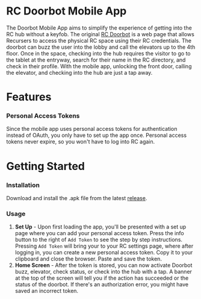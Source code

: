 # RC Doorbot Mobile App

The Doorbot Mobile App aims to simplify the experience of getting into the RC hub without a keyfob. The original [RC Doorbot](https://doorbot.recurse.com) is a web page that allows Recursers to access the physical RC space using their RC credentials. The doorbot can buzz the user into the lobby and call the elevators up to the 4th floor. Once in the space, checking into the hub requires the visitor to go to the tablet at the entryway, search for their name in the RC directory, and check in their profile. With the mobile app, unlocking the front door, calling the elevator, and checking into the hub are just a tap away. 
 
# Features
### Personal Access Tokens
Since the mobile app uses personal access tokens for authentication instead of OAuth, you only have to set up the app once. Personal access tokens never expire, so you won't have to log into RC again. 

# Getting Started
### Installation
Download and install the .apk file from the latest [release]((https://github.com/sterfd/doorbot-android/releases/download/v1.0.0/doorbot-android-install.apk)).

### Usage
1. **Set Up** - Upon first loading the app, you'll be presented with a set up page where you can add your personal access token. Press the info button to the right of `Add Token` to see the step by step instructions. Pressing `Add Token` will bring your to your RC settings page, where after logging in, you can create a new personal access token. Copy it to your clipboard and close the browser. Paste and save the token. 
1. **Home Screen** - After the token is stored, you can now activate Doorbot buzz, elevator, check status, or check into the hub with a tap. A banner at the top of the screen will tell you if the action has succeeded or the status of the doorbot. If there's an authorization error, you might have saved an incorrect token. 


